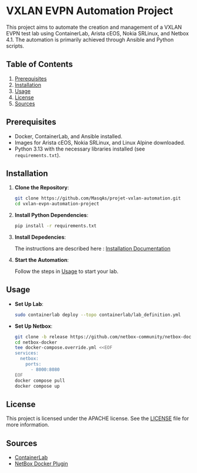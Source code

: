 # VXLAN EVPN Automation Project

This project aims to automate the creation and management of a VXLAN EVPN test lab using ContainerLab, Arista cEOS, Nokia SRLinux, and Netbox 4.1. The automation is primarily achieved through Ansible and Python scripts.

## Table of Contents

1. [Prerequisites](#prerequisites)
2. [Installation](#installation)
3. [Usage](#usage)
4. [License](#license)
5. [Sources](#sources)

## Prerequisites

- Docker, ContainerLab, and Ansible installed.
- Images for Arista cEOS, Nokia SRLinux, and Linux Alpine downloaded.
- Python 3.13 with the necessary libraries installed (see `requirements.txt`).

## Installation

1. **Clone the Repository**:

    ```bash
    git clone https://github.com/MasqAs/projet-vxlan-automation.git
    cd vxlan-evpn-automation-project
    ```

2. **Install Python Dependencies**:

    ```bash
    pip install -r requirements.txt
    ```

3. **Install Depedencies**:

    The instructions are described here : [Installation Documentation](./documentation/INSTALLATION.md)

4. **Start the Automation**:

    Follow the steps in [Usage](#usage) to start your lab.

## Usage

- **Set Up  Lab**:

  ```bash
  sudo containerlab deploy --topo containerlab/lab_definition.yml
  ```

- **Set Up Netbox**:

  ```bash
  git clone -b release https://github.com/netbox-community/netbox-docker.git
  cd netbox-docker
  tee docker-compose.override.yml <<EOF
  services:
    netbox:
      ports:
        - 8000:8080
  EOF
  docker compose pull
  docker compose up
  ```

## License

This project is licensed under the APACHE license. See the [LICENSE](LICENSE) file for more information.

## Sources

- [ContainerLab](https://containerlab.dev/)
- [NetBox Docker Plugin](https://github.com/netbox-community/netbox-docker/wiki/Using-Netbox-Plugins)
